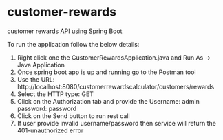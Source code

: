 # customer-rewards
customer rewards API using Spring Boot

To run the application follow the below details:
1. Right click one the CustomerRewardsApplication.java and Run As -> Java Application
2. Once spring boot app is up and running go to the Postman tool
3. Use the URL: http://localhost:8080/customerrewardscalculator/customers/rewards
4. Select the HTTP type: GET
5. Click on the Authorization tab and provide the 
	Username: admin
	password: password
6. Click on the Send button to run rest call
7. If user provide invalid username/password then service will return the 401-unauthorized error